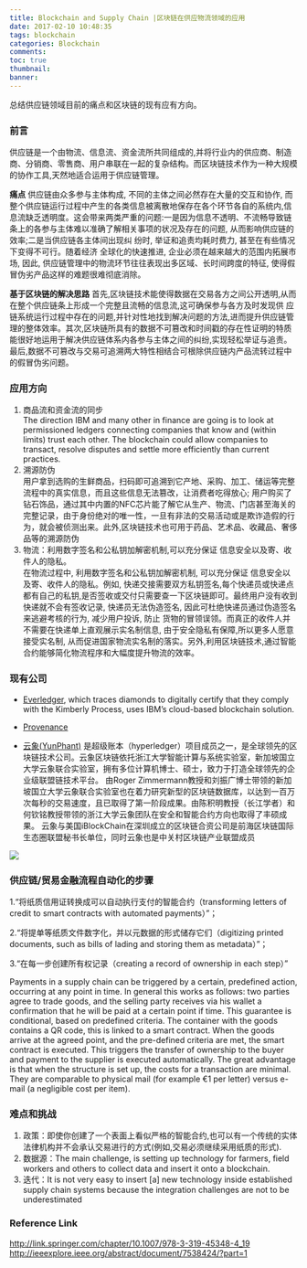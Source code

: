 ```yaml
---
title: Blockchain and Supply Chain |区块链在供应物流领域的应用
date: 2017-02-10 10:48:35
tags: blockchain
categories: Blockchain
comments:
toc: true
thumbnail:
banner:
---
```


总结供应链领域目前的痛点和区块链的现有应有方向。

<!-- more -->
### 前言
供应链是一个由物流、信息流、资金流所共同组成的,并将行业内的供应商、制造商、分销商、零售商、用户串联在一起的复杂结构。而区块链技术作为一种大规模的协作工具,天然地适合运用于供应链管理。

**痛点**
供应链由众多参与主体构成, 不同的主体之间必然存在大量的交互和协作, 而整个供应链运行过程中产生的各类信息被离散地保存在各个环节各自的系统内,信息流缺乏透明度。这会带来两类严重的问题:一是因为信息不透明、不流畅导致链条上的各参与主体难以准确了解相关事项的状况及存在的问题, 从而影响供应链的效率;二是当供应链各主体间出现纠 纷时, 举证和追责均耗时费力, 甚至在有些情况下变得不可行。随着经济 全球化的快速推进, 企业必须在越来越大的范围内拓展市场, 因此, 供应链管理中的物流环节往往表现出多区域、长时间跨度的特征, 使得假冒伪劣产品这样的难题很难彻底消除。

**基于区块链的解决思路**首先,区块链技术能使得数据在交易各方之间公开透明,从而在整个供应链条上形成一个完整且流畅的信息流,这可确保参与各方及时发现供 应链系统运行过程中存在的问题,并针对性地找到解决问题的方法,进而提升供应链管理的整体效率。其次,区块链所具有的数据不可篡改和时间戳的存在性证明的特质能很好地运用于解决供应链体系内各参与主体之间的纠纷,实现轻松举证与追责。最后,数据不可篡改与交易可追溯两大特性相结合可根除供应链内产品流转过程中的假冒伪劣问题。

### 应用方向

1. 商品流和资金流的同步  
The direction IBM and many other in finance are going is to look at permissioned ledgers connecting companies that know and (within limits) trust each other. The blockchain could allow companies to transact, resolve disputes and settle more efficiently than current practices.
2. 溯源防伪  
用户拿到选购的生鲜商品，扫码即可追溯到它产地、采购、加工、储运等完整流程中的真实信息，而且这些信息无法篡改，让消费者吃得放心;
用户购买了钻石饰品，通过其中内置的NFC芯片能了解它从生产、物流、门店甚至海关的完整记录，由于身份绝对的唯一性，一旦有非法的交易活动或是欺诈造假的行为，就会被侦测出来。此外,区块链技术也可用于药品、艺术品、收藏品、奢侈品等的溯源防伪
3. 物流：利用数字签名和公私钥加解密机制,可以充分保证 信息安全以及寄、收件人的隐私。  
在物流过程中, 利用数字签名和公私钥加解密机制, 可以充分保证 信息安全以及寄、收件人的隐私。例如, 快递交接需要双方私钥签名,每个快递员或快递点都有自己的私钥,是否签收或交付只需要查一下区块链即可。最终用户没有收到快递就不会有签收记录, 快递员无法伪造签名, 因此可杜绝快递员通过伪造签名来逃避考核的行为, 减少用户投诉, 防止 货物的冒领误领。而真正的收件人并不需要在快递单上直观展示实名制信息, 由于安全隐私有保障,所以更多人愿意接受实名制, 从而促进国家物流实名制的落实。另外,利用区块链技术,通过智能合约能够简化物流程序和大幅度提升物流的效率。


### 现有公司
- [Everledger](http://www.everledger.io/), which traces diamonds to digitally certify that they comply with the Kimberly Process, uses IBM’s cloud-based blockchain solution.
- [Provenance](https://www.provenance.org/whitepaper) 

- [云象(YunPhant)](http://www.yunphant.com/) 是超级账本（hyperledger）项目成员之一，是全球领先的区块链技术公司。云象区块链依托浙江大学智能计算与系统实验室，新加坡国立大学云象联合实验室，拥有多位计算机博士、硕士，致力于打造全球领先的企业级联盟链技术平台。
由Roger Zimmermann教授和刘振广博士带领的新加坡国立大学云象联合实验室也在着力研究新型的区块链数据库，以达到一百万次每秒的交易速度，且已取得了第一阶段成果。由陈积明教授（长江学者）和何钦铭教授带领的浙江大学云象团队在安全和智能合约方向也取得了丰硕成果。
云象与美国iBlockChain在深圳成立的区块链合资公司是前海区块链国际生态圈联盟秘书长单位，同时云象也是中关村区块链产业联盟成员
<img src="https://s15.postimg.org/6cx0gbh23/14898918353591.jpg" class="img-shadow">

### 供应链/贸易金融流程自动化的步骤
1.“将纸质信用证转换成可以自动执行支付的智能合约（transforming letters of credit to smart contracts with automated payments）”；

2.“将提单等纸质文件数字化，并以元数据的形式储存它们（digitizing printed documents, such as bills of lading and storing them as metadata）”；

3.“在每一步创建所有权记录（creating a record of ownership in each step）”

Payments in a supply chain can be triggered by a certain, predefined action, occurring at any point in time.
In general this works as follows: two parties agree to trade goods, and the selling party receives via his wallet a confirmation that he will be paid at a certain point if time. This guarantee is conditional, based on predefined criteria. The container with the goods contains a QR code, this is linked to a smart contract. When the goods arrive at the agreed point, and the pre-defined criteria are met, the smart contract is executed.
This triggers the transfer of ownership to the buyer and payment to the supplier is executed automatically. The great advantage is that when the structure is set up, the costs for a transaction are minimal. They are comparable to physical mail (for example €1 per letter) versus e-mail (a negligible cost per item).

### 难点和挑战

1. 政策：即使你创建了一个表面上看似严格的智能合约,也可以有一个传统的实体法律机构并不会承认交易进行的方式(例如,交易必须继续采用纸质的形式).
2. 数据源：The main challenge, is setting up technology for farmers, field workers and others to collect data and insert it onto a blockchain.
3. 迭代：It is not very easy to insert [a] new technology inside established supply chain systems because the integration challenges are not to be underestimated

### Reference Link
http://link.springer.com/chapter/10.1007/978-3-319-45348-4_19
http://ieeexplore.ieee.org/abstract/document/7538424/?part=1



